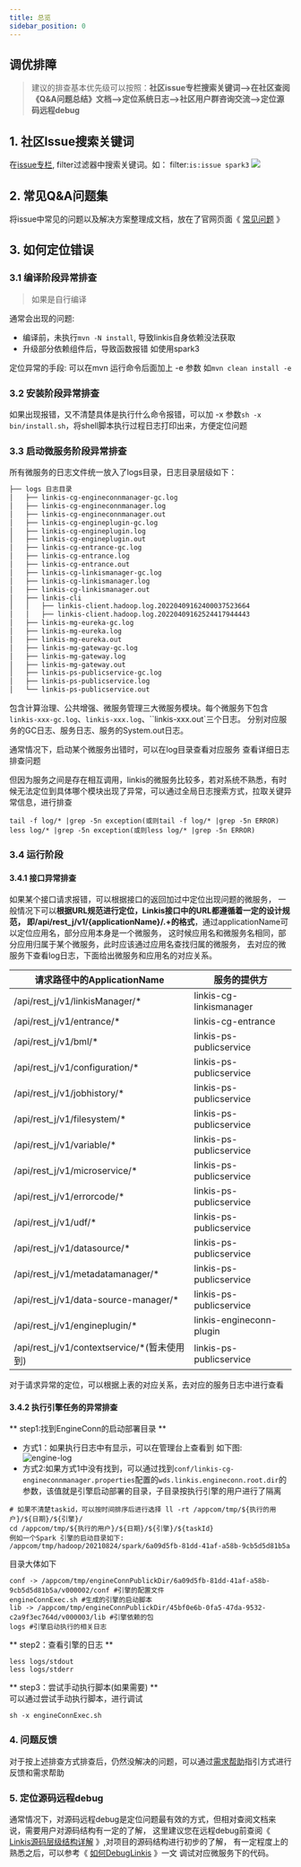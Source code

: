 ```yaml
---
title: 总览
sidebar_position: 0
---
```

## 调优排障

> 建议的排查基本优先级可以按照：**社区issue专栏搜索关键词—\>在社区查阅《Q\&A问题总结》文档—\>定位系统日志—\>社区用户群咨询交流—\>定位源码远程debug**


## 1. 社区Issue搜索关键词

在[issue专栏](https://github.com/apache/incubator-linkis/issues), filter过滤器中搜索关键词。如：
filter:`is:issue spark3`
![](/Images-zh/tuning-and-troubleshooting/issue-searching-keywords.png)

<!--
在[Disscuess的Q&A专栏](https://github.com/apache/incubator-linkis/discussions/categories/q-a) 中进行关键字搜索
![](/Images-zh/tuning-and-troubleshooting/disscues-searching-keywords.png)
-->

## 2. 常见Q&A问题集

将issue中常见的问题以及解决方案整理成文档，放在了官网页面《 [常见问题](/faq/main) 》


## 3. 如何定位错误 

### 3.1 编译阶段异常排查 
> 如果是自行编译

通常会出现的问题:
- 编译前，未执行`mvn -N install`, 导致linkis自身依赖没法获取
- 升级部分依赖组件后，导致函数报错  如使用spark3 

定位异常的手段: 
可以在mvn 运行命令后面加上 -e 参数 如`mvn clean install -e`
 
### 3.2 安装阶段异常排查

如果出现报错，又不清楚具体是执行什么命令报错，可以加 -x 参数`sh -x bin/install.sh`，将shell脚本执行过程日志打印出来，方便定位问题

### 3.3 启动微服务阶段异常排查
所有微服务的日志文件统一放入了logs目录，日志目录层级如下：

```html
├── logs 日志目录
│   ├── linkis-cg-engineconnmanager-gc.log
│   ├── linkis-cg-engineconnmanager.log
│   ├── linkis-cg-engineconnmanager.out
│   ├── linkis-cg-engineplugin-gc.log
│   ├── linkis-cg-engineplugin.log
│   ├── linkis-cg-engineplugin.out
│   ├── linkis-cg-entrance-gc.log
│   ├── linkis-cg-entrance.log
│   ├── linkis-cg-entrance.out
│   ├── linkis-cg-linkismanager-gc.log
│   ├── linkis-cg-linkismanager.log
│   ├── linkis-cg-linkismanager.out
│   ├── linkis-cli
│   │   ├── linkis-client.hadoop.log.20220409162400037523664
│   │   ├── linkis-client.hadoop.log.20220409162524417944443
│   ├── linkis-mg-eureka-gc.log
│   ├── linkis-mg-eureka.log
│   ├── linkis-mg-eureka.out
│   ├── linkis-mg-gateway-gc.log
│   ├── linkis-mg-gateway.log
│   ├── linkis-mg-gateway.out
│   ├── linkis-ps-publicservice-gc.log
│   ├── linkis-ps-publicservice.log
│   └── linkis-ps-publicservice.out
```

包含计算治理、公共增强、微服务管理三大微服务模块。每个微服务下包含`linkis-xxx-gc.log`、`linkis-xxx.log`、``linkis-xxx.out`三个日志。
分别对应服务的GC日志、服务日志、服务的System.out日志。

通常情况下，启动某个微服务出错时，可以在log目录查看对应服务 查看详细日志排查问题

但因为服务之间是存在相互调用，linkis的微服务比较多，若对系统不熟悉，有时候无法定位到具体哪个模块出现了异常，可以通过全局日志搜索方式，拉取关键异常信息，进行排查 

```shell script
tail -f log/* |grep -5n exception(或则tail -f log/* |grep -5n ERROR)  
less log/* |grep -5n exception(或则less log/* |grep -5n ERROR)  
```


### 3.4 运行阶段 

#### 3.4.1 接口异常排查

如果某个接口请求报错，可以根据接口的返回加过中定位出现问题的微服务，
一般情况下可以**根据URL规范进行定位，**Linkis接口中的URL都遵循着一定的设计规范，
即**/api/rest_j/v1/{applicationName}/.+的格式**，通过applicationName可以定位应用名，部分应用本身是一个微服务，
这时候应用名和微服务名相同，部分应用归属于某个微服务，此时应该通过应用名查找归属的微服务，
去对应的微服务下查看log日志，下面给出微服务和应用名的对应关系。

| **请求路径中的ApplicationName**       | **服务的提供方**     |
|-------------------------------------|---------------------------------|
| /api/rest_j/v1/linkisManager/*      | linkis-cg-linkismanager         |
| /api/rest_j/v1/entrance/*           | linkis-cg-entrance              |
| /api/rest_j/v1/bml/*                | linkis-ps-publicservice         |
| /api/rest_j/v1/configuration/*      | linkis-ps-publicservice         |
| /api/rest_j/v1/jobhistory/*         | linkis-ps-publicservice         |
| /api/rest_j/v1/filesystem/*         | linkis-ps-publicservice         |
| /api/rest_j/v1/variable/*           | linkis-ps-publicservice         |
| /api/rest_j/v1/microservice/*       | linkis-ps-publicservice         |
| /api/rest_j/v1/errorcode/*          | linkis-ps-publicservice         |
| /api/rest_j/v1/udf/*                | linkis-ps-publicservice         |
| /api/rest_j/v1/datasource/*         | linkis-ps-publicservice         |
| /api/rest_j/v1/metadatamanager/*    | linkis-ps-publicservice      |
| /api/rest_j/v1/data-source-manager/*| linkis-ps-publicservice   |
| /api/rest_j/v1/engineplugin/*       | linkis-engineconn-plugin        |
| /api/rest_j/v1/contextservice/*(暂未使用到)     | linkis-ps-publicservice                  |

对于请求异常的定位，可以根据上表的对应关系，去对应的服务日志中进行查看

#### 3.4.2 执行引擎任务的异常排查

** step1:找到EngineConn的启动部署目录 **  

- 方式1：如果执行日志中有显示，可以在管理台上查看到 如下图:        
![engine-log](https://user-images.githubusercontent.com/29391030/156343802-9d47fa98-dc70-4206-b07f-df439b291028.png)
- 方式2:如果方式1中没有找到，可以通过找到`conf/linkis-cg-engineconnmanager.properties`配置的`wds.linkis.engineconn.root.dir`的参数，该值就是引擎启动部署的目录，子目录按执行引擎的用户进行了隔离

```shell script
# 如果不清楚taskid，可以按时间排序后进行选择 ll -rt /appcom/tmp/${执行的用户}/${日期}/${引擎}/  
cd /appcom/tmp/${执行的用户}/${日期}/${引擎}/${taskId}  
例如一个Spark 引擎的启动目录如下:
/appcom/tmp/hadoop/20210824/spark/6a09d5fb-81dd-41af-a58b-9cb5d5d81b5a
```

目录大体如下 
```shell script
conf -> /appcom/tmp/engineConnPublickDir/6a09d5fb-81dd-41af-a58b-9cb5d5d81b5a/v000002/conf #引擎的配置文件  
engineConnExec.sh #生成的引擎的启动脚本  
lib -> /appcom/tmp/engineConnPublickDir/45bf0e6b-0fa5-47da-9532-c2a9f3ec764d/v000003/lib #引擎依赖的包  
logs #引擎启动执行的相关日志  
```

** step2：查看引擎的日志 **
```shell script
less logs/stdout  
less logs/stderr
```

** step3：尝试手动执行脚本(如果需要) **  
可以通过尝试手动执行脚本，进行调试
``` 
sh -x engineConnExec.sh  
```

### 4. 问题反馈 

对于按上述排查方式排查后，仍然没解决的问题，可以通过[需求帮助](/community/how-to-ask-for-help)指引方式进行反馈和需求帮助 


### 5. 定位源码远程debug

通常情况下，对源码远程debug是定位问题最有效的方式，但相对查阅文档来说，需要用户对源码结构有一定的了解，
这里建议您在远程debug前查阅《 [Linkis源码层级结构详解](deployment/sourcecode-hierarchical-structure.md) 》,对项目的源码结构进行初步的了解，
有一定程度上的熟悉之后，可以参考《 [如何DebugLinkis](development/linkis-debug.md) 》一文 调试对应微服务下的代码。


